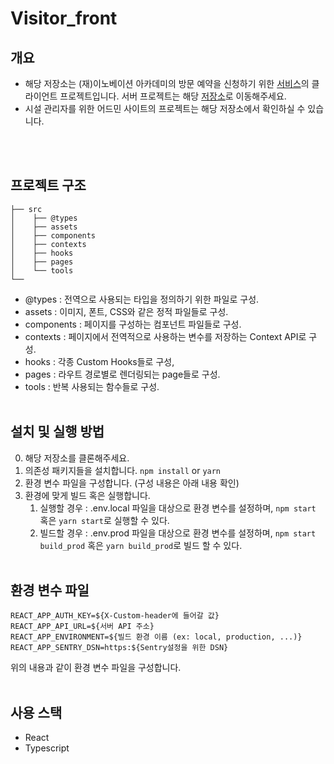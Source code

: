 # Visitor_front

## 개요

- 해당 저장소는 (재)이노베이션 아카데미의 방문 예약을 신청하기 위한 [서비스](https://visitor.42seoul.io/)의 클라이언트 프로젝트입니다. 서버 프로젝트는 해당 [저장소](https://github.com/innovationacademy-kr/visitor-backend)로 이동해주세요.
- 시설 관리자를 위한 어드민 사이트의 프로젝트는 해당 저장소에서 확인하실 수 있습니다.

<br /><br />

## 프로젝트 구조

```
├── src
│    ├── @types
│    ├── assets
│    ├── components
│    ├── contexts
│    ├── hooks
│    ├── pages
│    └── tools
└──
```

- @types : 전역으로 사용되는 타입을 정의하기 위한 파일로 구성.
- assets : 이미지, 폰트, CSS와 같은 정적 파일들로 구성.
- components : 페이지를 구성하는 컴포넌트 파일들로 구성.
- contexts : 페이지에서 전역적으로 사용하는 변수를 저장하는 Context API로 구성.
- hooks : 각종 Custom Hooks들로 구성,
- pages : 라우트 경로별로 렌더링되는 page들로 구성.
- tools : 반복 사용되는 함수들로 구성.
  <br /><br />

## 설치 및 실행 방법

0. 해당 저장소를 클론해주세요.
1. 의존성 패키지들을 설치합니다.
   `npm install` or `yarn`
2. 환경 변수 파일을 구성합니다. (구성 내용은 아래 내용 확인)
3. 환경에 맞게 빌드 혹은 실행합니다.
   1. 실행할 경우 : .env.local 파일을 대상으로 환경 변수를 설정하며, `npm start` 혹은 `yarn start`로 실행할 수 있다.
   2. 빌드할 경우 : .env.prod 파일을 대상으로 환경 변수를 설정하며, `npm start build_prod` 혹은 `yarn build_prod`로 빌드 할 수 있다.
      <br /><br />

## 환경 변수 파일

```
REACT_APP_AUTH_KEY=${X-Custom-header에 들어갈 값}
REACT_APP_API_URL=${서버 API 주소}
REACT_APP_ENVIRONMENT=${빌드 환경 이름 (ex: local, production, ...)}
REACT_APP_SENTRY_DSN=https:${Sentry설정을 위한 DSN}
```

위의 내용과 같이 환경 변수 파일을 구성합니다.
<br /><br />

## 사용 스택

- React
- Typescript
